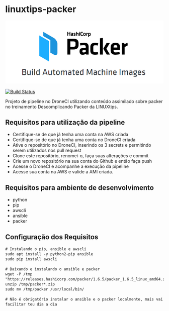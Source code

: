 # linuxtips-packer
![packer-logo](assets/packer.png)

[![Build Status](https://cloud.drone.io/api/badges/aleroxac/linuxtips-packer/status.svg)](https://cloud.drone.io/aleroxac/linuxtips-packer)

Projeto de pipeline no DroneCI utilizando conteúdo assimilado sobre packer no treinamento Descomplicando Packer da LINUXtips.

## Requisitos para utilização da pipeline
- Certifique-se de que já tenha uma conta na AWS criada
- Certifique-se de que já tenha uma conta no DroneCI criada
- Ative o repositório no DroneCI, inserindo os 3 secrets e permitindo serem utilizados nos pull request
- Clone este repositório, renomei-o, faça suas alterações e commit
- Crie um novo repositório na sua conta do Github e então faça push
- Acesse o DroneCI e acompanhe a execução da pipeline
- Acesse sua conta na AWS e valide a AMI criada.

## Requisitos para ambiente de desenvolvimento
- python
- pip
- awscli
- ansible
- packer

## Configuração dos Requisitos
``` shell
# Instalando o pip, ansible e awscli
sudo apt install -y python2-pip ansible
sudo pip install awscli

# Baixando e instalando o ansible e packer
wget -P /tmp "https://releases.hashicorp.com/packer/1.6.5/packer_1.6.5_linux_amd64.zip"
unzip /tmp/packer*.zip
sudo mv /tmp/packer /usr/local/bin/

# Não é obrigatório instalar o ansible e o packer localmente, mais vai facilitar teu dia a dia
```
